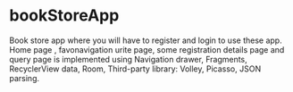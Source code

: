 # bookStoreApp
Book store app where you will have to register and login to use these app. Home page , favonavigation urite page, some registration details page and query page is implemented using Navigation drawer, Fragments, RecyclerView data, Room, Third-party library: Volley, Picasso, JSON parsing.
